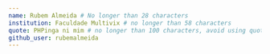 ```yaml
---
name: Rubem Almeida # No longer than 28 characters
institution: Faculdade Multivix # no longer than 58 characters
quote: PHPinga ni mim # no longer than 100 characters, avoid using quotes(") to guarantee the format remains the same.
github_user: rubemalmeida
---
```

